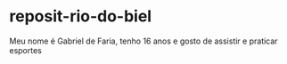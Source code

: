 # reposit-rio-do-biel
Meu nome é Gabriel de Faria, tenho 16 anos e gosto de assistir e praticar esportes
